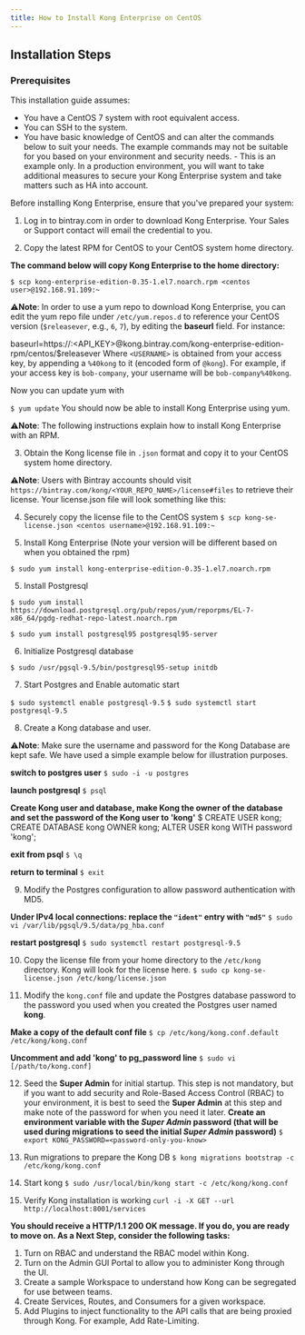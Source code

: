 ```yaml
---
title: How to Install Kong Enterprise on CentOS
---
```


## Installation Steps

### Prerequisites

This installation guide assumes:
* You have a CentOS 7 system with root equivalent access. 
* You can SSH to the system.
* You have basic knowledge of CentOS and can alter the commands below to suit your needs. The example commands may not 
          be suitable for you based on your environment and security needs. 
        - This is an example only. In a production environment, you will want to take additional measures to secure your 
          Kong Enterprise system and take matters such as HA into account. 
        
Before installing Kong Enterprise, ensure that you've prepared your system:

1. Log in to bintray.com in order to download Kong Enterprise. Your Sales or Support contact will email the credential to you.

2. Copy the latest RPM for CentOS to your CentOS system home directory. 

**The command below will copy Kong Enterprise to the home directory:**

`$ scp kong-enterprise-edition-0.35-1.el7.noarch.rpm <centos user>@192.168.91.109:~`
        
⚠️**Note**: In order to use a yum repo to download Kong Enterprise, you can edit the yum repo file under `/etc/yum.repos.d` to reference your CentOS version (`$releasever`, e.g., `6`, `7`), by editing the **baseurl** field. For instance:

  baseurl=https://<USERNAME>:<API_KEY>@kong.bintray.com/kong-enterprise-edition-rpm/centos/$releasever
  Where `<USERNAME>` is obtained from your access key, by appending a `%40kong` to it (encoded form of `@kong`). For
  example, if your access key is `bob-company`, your username will be `bob-company%40kong`.
        
  Now you can update yum with 
  
  `$ yum update`
  You should now be able to install Kong Enterprise using yum. 

⚠️**Note**: The following instructions explain how to install Kong Enterprise with an RPM. 

3. Obtain the Kong license file in `.json` format and copy it to your CentOS system home directory. 

⚠️**Note**: Users with Bintray accounts should visit `https://bintray.com/kong/<YOUR_REPO_NAME>/license#files` to retrieve their license. Your license.json file will look something like this:

4. Securely copy the license file to the CentOS system
`$ scp kong-se-license.json <centos username>@192.168.91.109:~`

4. Install Kong Enterprise (Note your version will be different based on when you obtained the rpm)

`$ sudo yum install kong-enterprise-edition-0.35-1.el7.noarch.rpm`

5. Install Postgresql 

`$ sudo yum install https://download.postgresql.org/pub/repos/yum/reporpms/EL-7-x86_64/pgdg-redhat-repo-latest.noarch.rpm`

`$ sudo yum install postgresql95 postgresql95-server`

6. Initialize Postgresql database

`$ sudo /usr/pgsql-9.5/bin/postgresql95-setup initdb`

7. Start Postgres and Enable automatic start

`$ sudo systemctl enable postgresql-9.5`
`$ sudo systemctl start postgresql-9.5`

8. Create a Kong database and user. 

⚠️**Note**: Make sure the username and password for the Kong Database are kept safe. We have used a simple example below for illustration purposes. 

**switch to postgres user**
`$ sudo -i -u postgres`

**launch postgresql**
`$ psql`

**Create Kong user and database, make Kong the owner of the database and set the password of the Kong user to 'kong'**
$ CREATE USER kong; CREATE DATABASE kong OWNER kong; ALTER USER kong WITH password 'kong';

**exit from psql**
`$ \q`

**return to terminal**
`$ exit`

9. Modify the Postgres configuration to allow password authentication with MD5.

**Under IPv4 local connections: replace the `"ident"` entry with `"md5"`**
`$ sudo vi /var/lib/pgsql/9.5/data/pg_hba.conf`

**restart postgresql**
`$ sudo systemctl restart postgresql-9.5`

10. Copy the license file from your home directory to the `/etc/kong` directory. Kong will look for the license here. 
`$ sudo cp kong-se-license.json /etc/kong/license.json`

11. Modify the `kong.conf` file and update the Postgres database password to the password you used when you created the Postgres user named **kong**. 

**Make a copy of the default conf file**
`$ cp /etc/kong/kong.conf.default /etc/kong/kong.conf`

**Uncomment and add 'kong' to pg_password line**
`$ sudo vi [/path/to/kong.conf]`

12. Seed the **Super Admin** for initial startup. This step is not mandatory, but if you want to add security and Role-Based Access Control (RBAC) to your environment, it is best to seed the **Super Admin** at this step and make note of the password for when you need it later. 
**Create an environment variable with the _Super Admin_ password (that will be used during migrations to seed the initial _Super Admin_ password)**
`$ export KONG_PASSWORD=<password-only-you-know>`

13. Run migrations to prepare the Kong DB
`$ kong migrations bootstrap -c /etc/kong/kong.conf`

14. Start kong
`$ sudo /usr/local/bin/kong start -c /etc/kong/kong.conf`

15. Verify Kong installation is working
`curl -i -X GET --url http://localhost:8001/services`

**You should receive a HTTP/1.1 200 OK message. If you do, you are ready to move on. As a Next Step, consider the following tasks:**
1. Turn on RBAC and understand the RBAC model within Kong. 
2. Turn on the Admin GUI Portal to allow you to administer Kong through the UI. 
3. Create a sample Workspace to understand how Kong can be segregated for use between teams. 
4. Create Services, Routes, and Consumers for a given workspace. 
5. Add Plugins to inject functionality to the API calls that are being proxied through Kong. For example, Add Rate-Limiting. 
